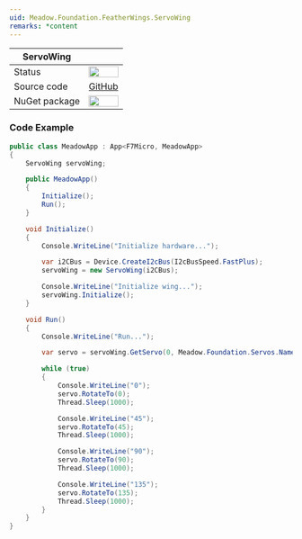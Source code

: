 ```yaml
---
uid: Meadow.Foundation.FeatherWings.ServoWing
remarks: *content
---
```


| ServoWing     |             |
|---------------|-------------|
| Status        | <img src="https://img.shields.io/badge/Working-brightgreen" style="width: auto; height: -webkit-fill-available;" /> |
| Source code   | [GitHub](https://github.com/WildernessLabs/Meadow.Foundation/tree/develop/Source/Meadow.Foundation.Peripherals/FeatherWings.ServoWing) |
| NuGet package | <a href="https://www.nuget.org/packages/Meadow.Foundation.FeatherWings.ServoWing/" target="_blank"><img src="https://img.shields.io/nuget/v/Meadow.Foundation.FeatherWings.ServoWing.svg?label=Meadow.Foundation.FeatherWings.ServoWing" style="width: auto; height: -webkit-fill-available;" /></a> |

### Code Example

```csharp
public class MeadowApp : App<F7Micro, MeadowApp>
{
    ServoWing servoWing;

    public MeadowApp()
    {
        Initialize();
        Run();
    }

    void Initialize()
    {
        Console.WriteLine("Initialize hardware...");

        var i2CBus = Device.CreateI2cBus(I2cBusSpeed.FastPlus);
        servoWing = new ServoWing(i2CBus);

        Console.WriteLine("Initialize wing...");
        servoWing.Initialize();
    }

    void Run()
    {
        Console.WriteLine("Run...");

        var servo = servoWing.GetServo(0, Meadow.Foundation.Servos.NamedServoConfigs.SG90);

        while (true)
        {
            Console.WriteLine("0");
            servo.RotateTo(0);
            Thread.Sleep(1000);

            Console.WriteLine("45");
            servo.RotateTo(45);
            Thread.Sleep(1000);

            Console.WriteLine("90");
            servo.RotateTo(90);
            Thread.Sleep(1000);

            Console.WriteLine("135");
            servo.RotateTo(135);
            Thread.Sleep(1000);
        }
    }
}
```